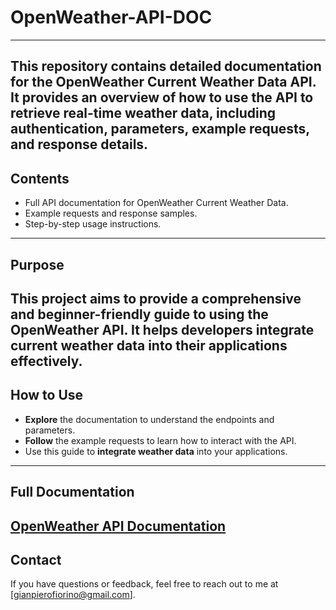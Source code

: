 # OpenWeather-API-DOC
---
This repository contains detailed documentation for the OpenWeather Current Weather Data API. It provides an overview of how to use the API to retrieve real-time weather data, including authentication, parameters, example requests, and response details.
---
## Contents
- Full API documentation for OpenWeather Current Weather Data.
- Example requests and response samples.
- Step-by-step usage instructions.
---
## Purpose
This project aims to provide a comprehensive and beginner-friendly guide to using the OpenWeather API. It helps developers integrate current weather data into their applications effectively.
---
## How to Use
- **Explore** the documentation to understand the endpoints and parameters.
- **Follow** the example requests to learn how to interact with the API.
- Use this guide to **integrate weather data** into your applications.
---
## Full Documentation
[OpenWeather API Documentation](./README.md)
---
## Contact
If you have questions or feedback, feel free to reach out to me at [gianpierofiorino@gmail.com].
